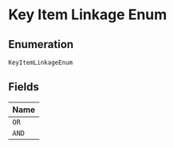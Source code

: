
# Key Item Linkage Enum

## Enumeration

`KeyItemLinkageEnum`

## Fields

| Name |
|  --- |
| `OR` |
| `AND` |

